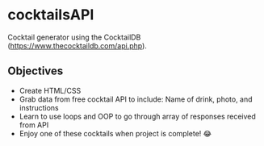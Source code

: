 # cocktailsAPI

Cocktail generator using the CocktailDB (https://www.thecocktaildb.com/api.php). 

## Objectives 
- Create HTML/CSS 
- Grab data from free cocktail API to include: Name of drink, photo, and instructions 
- Learn to use loops and OOP to go through array of responses received from API 
- Enjoy one of these cocktails when project is complete! :joy: 